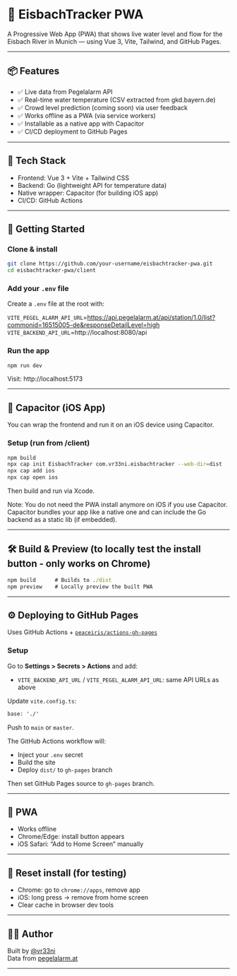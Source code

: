 # 🌊 EisbachTracker PWA

A Progressive Web App (PWA) that shows live water level and flow for the Eisbach River in Munich — using Vue 3, Vite, Tailwind, and GitHub Pages.

---

## 📦 Features

- ✅ Live data from Pegelalarm API
- ✅ Real-time water temperature (CSV extracted from gkd.bayern.de)
- ✅ Crowd level prediction (coming soon) via user feedback
- ✅ Works offline as a PWA (via service workers)
- ✅ Installable as a native app with Capacitor
- ✅ CI/CD deployment to GitHub Pages

---

## 🧱 Tech Stack

- Frontend: Vue 3 + Vite + Tailwind CSS
- Backend: Go (lightweight API for temperature data)
- Native wrapper: Capacitor (for building iOS app)
- CI/CD: GitHub Actions

---

## 🚀 Getting Started

### Clone & install

```bash
git clone https://github.com/your-username/eisbachtracker-pwa.git
cd eisbachtracker-pwa/client
```

### Add your `.env` file

Create a `.env` file at the root with:

`VITE_PEGEL_ALARM_API_URL`=https://api.pegelalarm.at/api/station/1.0/list?commonid=16515005-de&responseDetailLevel=high
`VITE_BACKEND_API_URL`=http://localhost:8080/api

### Run the app

```cmd
npm run dev
```

Visit: http://localhost:5173

---

## 📱 Capacitor (iOS App)

You can wrap the frontend and run it on an iOS device using Capacitor.

### Setup (run from /client)

```bash
npm build
npx cap init EisbachTracker com.vr33ni.eisbachtracker --web-dir=dist
npx cap add ios
npx cap open ios
```

Then build and run via Xcode.

Note: You do not need the PWA install anymore on iOS if you use Capacitor. Capacitor bundles your app like a native one and can include the Go backend as a static lib (if embedded).

---

## 🛠 Build & Preview (to locally test the install button - only works on Chrome)

```cmd
npm build      # Builds to ./dist
npm preview    # Locally preview the built PWA
```

---

## ⚙️ Deploying to GitHub Pages

Uses GitHub Actions + [`peaceiris/actions-gh-pages`](https://github.com/peaceiris/actions-gh-pages)

### Setup

Go to **Settings > Secrets > Actions** and add:

- `VITE_BACKEND_API_URL` / `VITE_PEGEL_ALARM_API_URL`: same API URLs as above

Update `vite.config.ts`:

```cmd
base: './'
```

Push to `main` or `master`.

The GitHub Actions workflow will:

- Inject your `.env` secret
- Build the site
- Deploy `dist/` to `gh-pages` branch

Then set GitHub Pages source to `gh-pages` branch.

---

## 📱 PWA

- Works offline
- Chrome/Edge: install button appears
- iOS Safari: “Add to Home Screen” manually

---

## 🔄 Reset install (for testing)

- Chrome: go to `chrome://apps`, remove app
- iOS: long press → remove from home screen
- Clear cache in browser dev tools

---

## 🧑‍💻 Author

Built by [@vr33ni](https://github.com/vr33ni)  
Data from [pegelalarm.at](https://api.pegelalarm.at)

---
